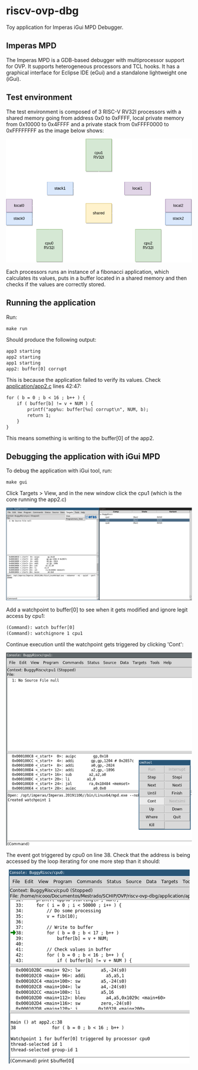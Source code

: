 # riscv-ovp-dbg

Toy application for Imperas iGui MPD Debugger.

## Imperas MPD

The Imperas MPD is a GDB-based debugger with multiprocessor support for OVP. It supports heterogeneous processors and TCL hooks. It has a graphical interface for Eclipse IDE (eGui) and a standalone lightweight one (iGui).

## Test environment

The test environment is composed of 3 RISC-V RV32I processors with a shared memory going from address 0x0 to 0xFFFF, local private memory from 0x10000 to 0x4FFFF and a private stack from 0xFFFF0000 to 0xFFFFFFFF as the image below shows:

<p align="center">
  <img src="docs/memory.png"/>
</p>

Each processors runs an instance of a fibonacci application, which calculates its values, puts in a buffer located in a shared memory and then checks if the values are correctly stored.

## Running the application

Run:
```
make run
```

Should produce the following output:

```
app3 starting
app2 starting
app1 starting
app2: buffer[0] corrupt
```

This is because the application failed to verify its values. Check [application/app2.c](application/app2.c) lines 42:47:
```
for ( b = 0 ; b < 16 ; b++ ) {
	if ( buffer[b] != v + NUM ) {
		printf("app%u: buffer[%u] corrupt\n", NUM, b);
		return 1;
	}
}
```

This means something is writing to the buffer[0] of the app2.

## Debugging the application with iGui MPD

To debug the application with iGui tool, run:
```
make gui
```

Click Targets > View, and in the new window click the cpu1 (which is the core running the app2.c)

<p align="center">
  <img src="docs/target.png"/>
</p>

Add a watchpoint to buffer[0] to see when it gets modified and ignore legit access by cpu1:
```
(Command): watch buffer[0]
(Command): watchignore 1 cpu1
```

Continue execution until the watchpoint gets triggered by clicking 'Cont':

<p align="center">
  <img src="docs/cont.png"/>
</p>

The event got triggered by cpu0 on line 38. Check that the address is being accessed by the loop iterating for one more step than it should:

<p align="center">
  <img src="docs/debug.png"/>
</p>

